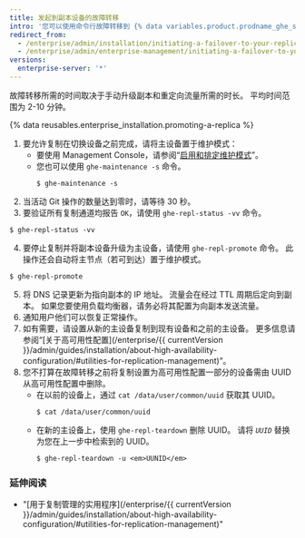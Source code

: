 ```yaml
---
title: 发起到副本设备的故障转移
intro: '您可以使用命令行故障转移到 {% data variables.product.prodname_ghe_server %} 副本设备以进行维护和测试，也可以在主设备发生故障时进行故障转移。'
redirect_from:
  - /enterprise/admin/installation/initiating-a-failover-to-your-replica-appliance
  - /enterprise/admin/enterprise-management/initiating-a-failover-to-your-replica-appliance
versions:
  enterprise-server: '*'
---
```


故障转移所需的时间取决于手动升级副本和重定向流量所需的时长。 平均时间范围为 2-10 分钟。

{% data reusables.enterprise_installation.promoting-a-replica %}

1. 要允许复制在切换设备之前完成，请将主设备置于维护模式：
    - 要使用 Management Console，请参阅“[启用和排定维护模式](/enterprise/admin/guides/installation/enabling-and-scheduling-maintenance-mode/)”。
    - 您也可以使用 `ghe-maintenance -s` 命令。
      ```shell
      $ ghe-maintenance -s
      ```
2. 当活动 Git 操作的数量达到零时，请等待 30 秒。
3. 要验证所有复制通道均报告 `OK`，请使用 `ghe-repl-status -vv` 命令。
  ```shell
  $ ghe-repl-status -vv
  ```
4. 要停止复制并将副本设备升级为主设备，请使用 `ghe-repl-promote` 命令。 此操作还会自动将主节点（若可到达）置于维护模式。
  ```shell
  $ ghe-repl-promote
  ```
5. 将 DNS 记录更新为指向副本的 IP 地址。 流量会在经过 TTL 周期后定向到副本。 如果您要使用负载均衡器，请务必将其配置为向副本发送流量。
6. 通知用户他们可以恢复正常操作。
7. 如有需要，请设置从新的主设备复制到现有设备和之前的主设备。 更多信息请参阅“[关于高可用性配置](/enterprise/{{ currentVersion }}/admin/guides/installation/about-high-availability-configuration/#utilities-for-replication-management)”。
8. 您不打算在故障转移之前将复制设置为高可用性配置一部分的设备需由 UUID 从高可用性配置中删除。
    - 在以前的设备上，通过 `cat /data/user/common/uuid` 获取其 UUID。
      ```shell
      $ cat /data/user/common/uuid
      ```
    - 在新的主设备上，使用 `ghe-repl-teardown` 删除 UUID。 请将 *`UUID`* 替换为您在上一步中检索到的 UUID。
      ```shell
      $ ghe-repl-teardown -u <em>UUNID</em>
      ```

### 延伸阅读

- "[用于复制管理的实用程序](/enterprise/{{ currentVersion }}/admin/guides/installation/about-high-availability-configuration/#utilities-for-replication-management)"
